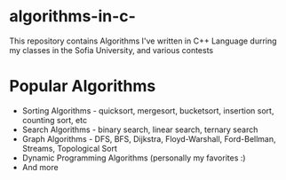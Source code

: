 algorithms-in-c-
================

This repository contains Algorithms I've written in C++ Language durring my classes in 
the Sofia University, and various contests

# Popular Algorithms
 * Sorting Algorithms - quicksort, mergesort, bucketsort, insertion sort, counting sort, etc
 * Search Algorithms - binary search, linear search, ternary search
 * Graph Algorithms - DFS, BFS, Dijkstra, Floyd-Warshall, Ford-Bellman, Streams, Topological Sort
 * Dynamic Programming Algorithms (personally my favorites :)
 * And more

